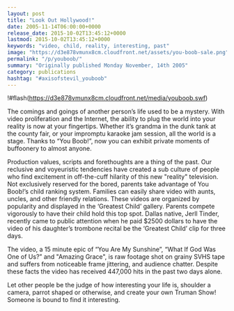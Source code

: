 ```yaml
---
layout: post
title: "Look Out Hollywood!"
date: 2005-11-14T06:00:00+0000
release_date: 2015-10-02T13:45:12+0000
lastmod: 2015-10-02T13:45:12+0000
keywords: "video, child, reality, interesting, past"
image: "https://d3e878vmunx8cm.cloudfront.net/assets/you-boob-sale.png"
permalink: "/p/youboob/"
summary: "Originally published Monday November, 14th 2005"
category: publications
hashtag: "#axisofstevil_youboob"
---
```


!#flash(https://d3e878vmunx8cm.cloudfront.net/media/youboob.swf)

The comings and goings of another person’s life used to be a mystery. With video proliferation and the Internet, the ability to plug the world into your reality is now at your fingertips. Whether it’s grandma in the dunk tank at the county fair, or your impromptu karaoke jam session, all the world is a stage. Thanks to “You Boob!”, now you can exhibit private moments of buffoonery to almost anyone.

Production values, scripts and forethoughts are a thing of the past. Our reclusive and voyeuristic tendencies have created a sub culture of people who find excitement in off-the-cuff hilarity of this new "reality" television.
Not exclusively reserved for the bored, parents take advantage of You Boob!’s child ranking system. Families can easily share video with aunts, uncles, and other friendly relations. These videos are organized by popularity and displayed in the ‘Greatest Child’ gallery. Parents compete vigorously to have their child hold this top spot. Dallas native, Jerll Tinder, recently came to public attention when he paid $2500 dollars to have the video of his daughter’s trombone recital be the ‘Greatest Child’ clip for three days.

The video, a 15 minute epic of “You Are My Sunshine”, “What If God Was One of Us?” and "Amazing Grace", is raw footage shot on grainy SVHS tape and suffers from noticeable frame jittering, and audience chatter. Despite these facts the video has received 447,000 hits in the past two days alone. 

Let other people be the judge of how interesting your life is, shoulder a camera, parrot shaped or otherwise, and create your own Truman Show! Someone is bound to find it interesting.
